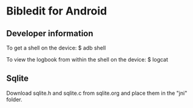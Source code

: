 # Bibledit for Android

## Developer information

To get a shell on the device: $ adb shell

To view the logbook from within the shell on the device: $ logcat

## Sqlite

Download sqlite.h and sqlite.c from sqlite.org and place them in the "jni" folder.

